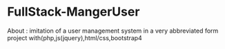 # FullStack-MangerUser
About : imitation of a user management system in a very abbreviated form <br>
project with(php,js(jquery),html/css,bootstrap4 

